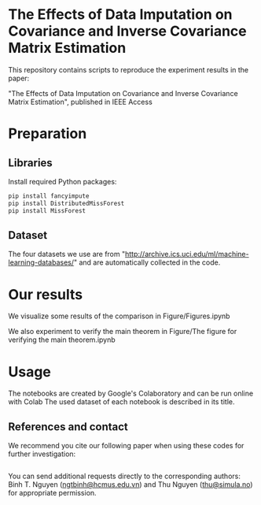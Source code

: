 # The Effects of Data Imputation on Covariance and Inverse Covariance Matrix Estimation

This repository contains scripts to reproduce the experiment results in the paper:

"The Effects of Data Imputation on Covariance and Inverse Covariance Matrix Estimation",
published in IEEE Access
# Preparation
## Libraries
Install required Python packages:
```bash
pip install fancyimpute
pip install DistributedMissForest
pip install MissForest
```
## Dataset
The four datasets we use are from "http://archive.ics.uci.edu/ml/machine-learning-databases/" and are automatically collected in the code.

# Our results
We visualize some results of the comparison in Figure/Figures.ipynb

We also experiment to verify the main theorem in Figure/The figure for verifying the main theorem.ipynb

# Usage
The notebooks are created by Google's Colaboratory and can be run online with Colab
The used dataset of each notebook is described in its title.  

## References and contact
We recommend you cite our following paper when using these codes for further investigation:
```bash

```
You can send additional requests directly to the corresponding authors: Binh T. Nguyen (ngtbinh@hcmus.edu.vn) and Thu Nguyen (thu@simula.no) for appropriate permission.
